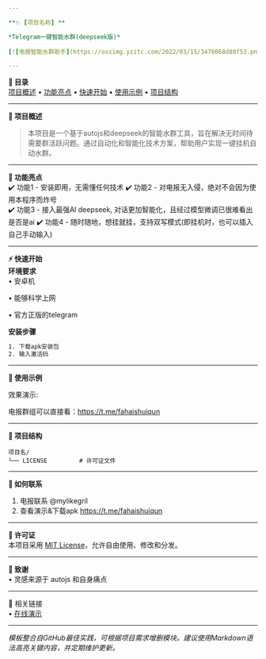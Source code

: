 ```yaml
---

**✨ [项目名称] **  

*Telegram一键智能水群(deepseek版)*
 
[![电报智能水群助手](https://ossimg.yzitc.com/2022/03/15/3476068d80f53.png "ai")](https://t.me/fahaishuiqun)

---
```


**📖 目录**  
[项目概述](#-项目概述) • [功能亮点](#-功能亮点) • [快速开始](#-快速开始) • [使用示例](#-使用示例) • [项目结构](#-项目结构) 

---

**🚀 项目概述**   
> 本项目是一个基于autojs和deepseek的智能水群工具，旨在解决无时间待需要群活跃问题。通过自动化和智能化技术方案，帮助用户实现一键挂机自动水群。

---

**🌟 功能亮点**  
✔️ 功能1 - 安装即用，无需懂任何技术
✔️ 功能2 - 对电报无入侵，绝对不会因为使用本程序而炸号  
✔️ 功能3 - 接入最强AI deepseek, 对话更加智能化，且经过模型微调已很难看出是否是ai
✔️ 功能4 - 随时随地，想挂就挂，支持双写模式(即挂机时，也可以插入自己手动输入)

---

**⚡ 快速开始**  
**环境要求**  
• 安卓机 

• 能够科学上网

• 官方正版的telegram

**安装步骤**  
```bash
1. 下载apk安装包
2. 输入激活码

```  


---

**🎯 使用示例**  

效果演示:

电报群组可以直接看：https://t.me/fahaishuiqun

---

**📂 项目结构**  
```  
项目名/   
└── LICENSE         # 许可证文件  
```  

---

**🤝 如何联系**  
1.  电报联系 @mylikegril
2.  查看演示&下载apk https://t.me/fahaishuiqun


---

**📜 许可证**  
本项目采用 [MIT License](LICENSE)，允许自由使用、修改和分发。

---

**🙏 致谢**  
• 灵感来源于 autojs 和自身痛点


---

🔗 相关链接  
• [在线演示](https://t.me/telegram) 


---

*模板整合自GitHub最佳实践，可根据项目需求增删模块。建议使用Markdown语法高亮关键内容，并定期维护更新。*
